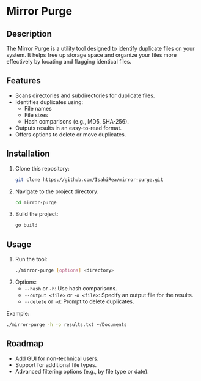 # Mirror Purge

## Description
The Mirror Purge is a utility tool designed to identify duplicate files on your system. It helps free up storage space and organize your files more effectively by locating and flagging identical files.

## Features
- Scans directories and subdirectories for duplicate files.
- Identifies duplicates using:
  - File names
  - File sizes
  - Hash comparisons (e.g., MD5, SHA-256).
- Outputs results in an easy-to-read format.
- Offers options to delete or move duplicates.

## Installation
1. Clone this repository:
   ```bash
   git clone https://github.com/IsahiRea/mirror-purge.git
   ```
2. Navigate to the project directory:
   ```bash
   cd mirror-purge
   ```
3. Build the project:
   ```bash
   go build
   ```

## Usage
1. Run the tool:
   ```bash
   ./mirror-purge [options] <directory>
   ```
2. Options:
   - `--hash` or `-h`: Use hash comparisons.
   - `--output <file>` or `-o <file>`: Specify an output file for the results.
   - `--delete` or `-d`: Prompt to delete duplicates.

Example:
```bash
./mirror-purge -h -o results.txt ~/Documents
```

## Roadmap
- Add GUI for non-technical users.
- Support for additional file types.
- Advanced filtering options (e.g., by file type or date).